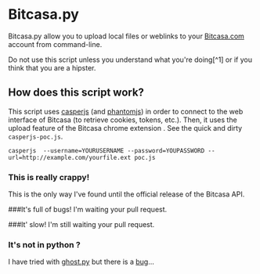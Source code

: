 # Bitcasa.py
Bitcasa.py allow you to upload local files or weblinks to your [Bitcasa.com](https://bitcasa.com) account from command-line.

Do not use this script unless you understand what you're doing[^1] or if you think that you are a hipster.


## How does this script work?
This script uses [casperjs](http://casperjs.org/) (and [phantomjs](http://phantomjs.org/)) in order to connect to the web interface of  Bitcasa (to retrieve cookies, tokens, etc.). Then, it uses the upload feature of the Bitcasa chrome extension . See the quick and dirty `casperjs-poc.js`.


```
casperjs  --username=YOURUSERNAME --password=YOUPASSWORD --url=http://example.com/yourfile.ext poc.js
```

### This is really crappy! 
This is the only way I've found until the official release of the Bitcasa API.

###It's full of bugs!
I'm waiting your pull request.

###It' slow!
I'm still waiting your pull request.


### It's not in python ?
I have tried with [ghost.py](https://github.com/jeanphix/Ghost.py/) but there is a [bug](https://github.com/jeanphix/Ghost.py/issues/91)...